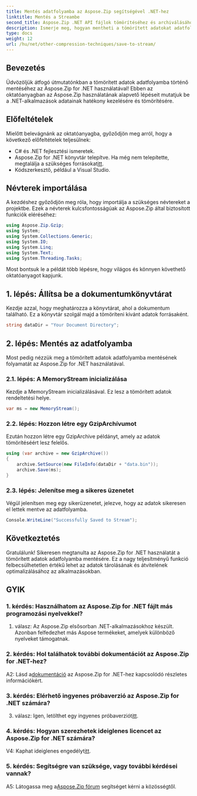 ```yaml
---
title: Mentés adatfolyamba az Aspose.Zip segítségével .NET-hez
linktitle: Mentés a Streambe
second_title: Aspose.Zip .NET API fájlok tömörítéséhez és archiválásához
description: Ismerje meg, hogyan mentheti a tömörített adatokat adatfolyamba az Aspose.Zip for .NET segítségével. Növelje .NET fejlesztési készségeit ezzel a lépésről lépésre bemutatott útmutatóval.
type: docs
weight: 12
url: /hu/net/other-compression-techniques/save-to-stream/
---
```

## Bevezetés

Üdvözöljük átfogó útmutatónkban a tömörített adatok adatfolyamba történő mentéséhez az Aspose.Zip for .NET használatával! Ebben az oktatóanyagban az Aspose.Zip használatának alapvető lépéseit mutatjuk be a .NET-alkalmazások adatainak hatékony kezelésére és tömörítésére.

## Előfeltételek

Mielőtt belevágnánk az oktatóanyagba, győződjön meg arról, hogy a következő előfeltételek teljesülnek:

- C# és .NET fejlesztési ismeretek.
-  Aspose.Zip for .NET könyvtár telepítve. Ha még nem telepítette, megtalálja a szükséges forrásokat[itt](https://releases.aspose.com/zip/net/).
- Kódszerkesztő, például a Visual Studio.

## Névterek importálása

A kezdéshez győződjön meg róla, hogy importálja a szükséges névtereket a projektbe. Ezek a névterek kulcsfontosságúak az Aspose.Zip által biztosított funkciók eléréséhez:

```csharp
using Aspose.Zip.Gzip;
using System;
using System.Collections.Generic;
using System.IO;
using System.Linq;
using System.Text;
using System.Threading.Tasks;
```

Most bontsuk le a példát több lépésre, hogy világos és könnyen követhető oktatóanyagot kapjunk.

## 1. lépés: Állítsa be a dokumentumkönyvtárat

Kezdje azzal, hogy meghatározza a könyvtárat, ahol a dokumentum található. Ez a könyvtár szolgál majd a tömöríteni kívánt adatok forrásaként.

```csharp
string dataDir = "Your Document Directory";
```

## 2. lépés: Mentés az adatfolyamba

Most pedig nézzük meg a tömörített adatok adatfolyamba mentésének folyamatát az Aspose.Zip for .NET használatával.

### 2.1. lépés: A MemoryStream inicializálása

Kezdje a MemoryStream inicializálásával. Ez lesz a tömörített adatok rendeltetési helye.

```csharp
var ms = new MemoryStream();
```

### 2.2. lépés: Hozzon létre egy GzipArchívumot

Ezután hozzon létre egy GzipArchive példányt, amely az adatok tömörítéséért lesz felelős.

```csharp
using (var archive = new GzipArchive())
{
    archive.SetSource(new FileInfo(dataDir + "data.bin"));
    archive.Save(ms);
}
```

### 2.3. lépés: Jelenítse meg a sikeres üzenetet

Végül jelenítsen meg egy sikerüzenetet, jelezve, hogy az adatok sikeresen el lettek mentve az adatfolyamba.

```csharp
Console.WriteLine("Successfully Saved to Stream");
```

## Következtetés

Gratulálunk! Sikeresen megtanulta az Aspose.Zip for .NET használatát a tömörített adatok adatfolyamba mentésére. Ez a nagy teljesítményű funkció felbecsülhetetlen értékű lehet az adatok tárolásának és átvitelének optimalizálásához az alkalmazásokban.

## GYIK

### 1. kérdés: Használhatom az Aspose.Zip for .NET fájlt más programozási nyelvekkel?

1. válasz: Az Aspose.Zip elsősorban .NET-alkalmazásokhoz készült. Azonban felfedezhet más Aspose termékeket, amelyek különböző nyelveket támogatnak.

### 2. kérdés: Hol találhatok további dokumentációt az Aspose.Zip for .NET-hez?

 A2: Lásd a[dokumentáció](https://reference.aspose.com/zip/net/) az Aspose.Zip for .NET-hez kapcsolódó részletes információkért.

### 3. kérdés: Elérhető ingyenes próbaverzió az Aspose.Zip for .NET számára?

 3. válasz: Igen, letölthet egy ingyenes próbaverziót[itt](https://releases.aspose.com/).

### 4. kérdés: Hogyan szerezhetek ideiglenes licencet az Aspose.Zip for .NET számára?

 V4: Kaphat ideiglenes engedélyt[itt](https://purchase.aspose.com/temporary-license/).

### 5. kérdés: Segítségre van szüksége, vagy további kérdései vannak?

 A5: Látogassa meg a[Aspose.Zip fórum](https://forum.aspose.com/c/zip/37) segítséget kérni a közösségtől.